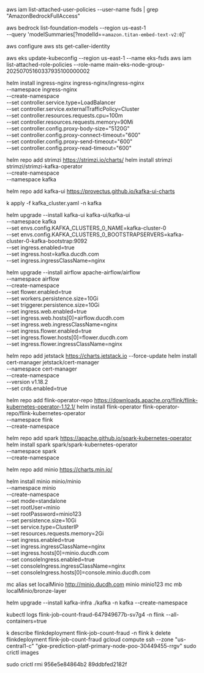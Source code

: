 aws iam list-attached-user-policies --user-name fsds | grep "AmazonBedrockFullAccess"

aws bedrock list-foundation-models --region us-east-1 \
  --query 'modelSummaries[?modelId==`amazon.titan-embed-text-v2:0`]'

aws configure
aws sts get-caller-identity

aws eks update-kubeconfig --region us-east-1 --name eks-fsds
aws iam list-attached-role-policies --role-name main-eks-node-group-20250705160337935100000002

helm install ingress-nginx ingress-nginx/ingress-nginx \
  --namespace ingress-nginx \
  --create-namespace \
  --set controller.service.type=LoadBalancer \
  --set controller.service.externalTrafficPolicy=Cluster \
  --set controller.resources.requests.cpu=100m \
  --set controller.resources.requests.memory=90Mi \
  --set controller.config.proxy-body-size="5120G" \
  --set controller.config.proxy-connect-timeout="600" \
  --set controller.config.proxy-send-timeout="600" \
  --set controller.config.proxy-read-timeout="600"


helm repo add strimzi https://strimzi.io/charts/
helm install strimzi strimzi/strimzi-kafka-operator \
  --create-namespace \
  --namespace kafka 

helm repo add kafka-ui https://provectus.github.io/kafka-ui-charts

k apply -f kafka_cluster.yaml -n kafka

helm upgrade --install kafka-ui kafka-ui/kafka-ui \
  --namespace kafka \
  --set envs.config.KAFKA_CLUSTERS_0_NAME=kafka-cluster-0 \
  --set envs.config.KAFKA_CLUSTERS_0_BOOTSTRAPSERVERS=kafka-cluster-0-kafka-bootstrap:9092 \
  --set ingress.enabled=true \
  --set ingress.host=kafka.ducdh.com \
  --set ingress.ingressClassName=nginx



helm upgrade --install airflow apache-airflow/airflow \
 --namespace airflow \
 --create-namespace \
 --set flower.enabled=true \
 --set workers.persistence.size=10Gi \
 --set triggerer.persistence.size=10Gi \
 --set ingress.web.enabled=true \
 --set ingress.web.hosts[0]=airflow.ducdh.com \
 --set ingress.web.ingressClassName=nginx \
 --set ingress.flower.enabled=true \
 --set ingress.flower.hosts[0]=flower.ducdh.com \
 --set ingress.flower.ingressClassName=nginx 
 


helm repo add jetstack https://charts.jetstack.io --force-update
helm install \
  cert-manager jetstack/cert-manager \
  --namespace cert-manager \
  --create-namespace \
  --version v1.18.2 \
  --set crds.enabled=true

helm repo add flink-operator-repo https://downloads.apache.org/flink/flink-kubernetes-operator-1.12.1/
helm install flink-operator flink-operator-repo/flink-kubernetes-operator \
  --namespace flink \
  --create-namespace



helm repo add spark https://apache.github.io/spark-kubernetes-operator
helm install spark spark/spark-kubernetes-operator \
  --namespace spark \
  --create-namespace 

helm repo add minio https://charts.min.io/

helm install minio minio/minio \
  --namespace minio \
  --create-namespace \
  --set mode=standalone \
  --set rootUser=minio \
  --set rootPassword=minio123 \
  --set persistence.size=10Gi \
  --set service.type=ClusterIP \
  --set resources.requests.memory=2Gi \
  --set ingress.enabled=true \
  --set ingress.ingressClassName=nginx \
  --set ingress.hosts[0]=minio.ducdh.com \
  --set consoleIngress.enabled=true \
  --set consoleIngress.ingressClassName=nginx \
  --set consoleIngress.hosts[0]=console.minio.ducdh.com 


mc alias set localMinio http://minio.ducdh.com minio minio123
mc mb localMinio/bronze-layer



helm upgrade --install kafka-infra ./kafka -n kafka --create-namespace


kubectl logs flink-job-count-fraud-647949677b-sv7g4 -n flink --all-containers=true

k describe flinkdeployment flink-job-count-fraud -n flink
k delete flinkdeployment flink-job-count-fraud
gcloud compute ssh --zone "us-central1-c" "gke-prediction-platf-primary-node-poo-30449455-rrgv"
sudo crictl images

sudo crictl rmi 956e5e84864b2 89ddbfed2182f
